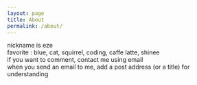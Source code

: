 ```yaml
---
layout: page
title: About
permalink: /about/
---
```


nickname is eze  
favorite : blue, cat, squirrel, coding, caffe latte, shinee  
if you want to comment, contact me using email  
when you send an email to me, add a post address (or a title) for understanding